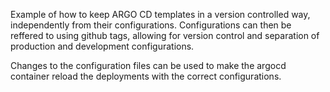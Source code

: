 Example of how to keep ARGO CD templates in a version controlled way, independently from their configurations. Configurations can then be reffered to using github tags, allowing for version control and separation of production and development configurations.

Changes to the configuration files can be used to make the argocd container reload the deployments with the correct configurations.
